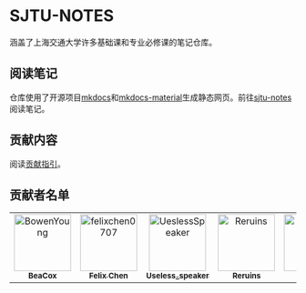 # SJTU-NOTES

涵盖了上海交通大学许多基础课和专业必修课的笔记仓库。

## 阅读笔记

仓库使用了开源项目[mkdocs](https://github.com/mkdocs/mkdocs)和[mkdocs-material](https://github.com/squidfunk/mkdocs-material)生成静态网页。前往[sjtu-notes](https://notes.felixchen0707.cn/)阅读笔记。

## 贡献内容

阅读[贡献指引](https://notes.felixchen0707.cn/about/contribute/)。

## 贡献者名单

<!-- readme: collaborators,contributors -start -->
<table>
<tr>
    <td align="center">
        <a href="https://github.com/BowenYoung">
            <img src="https://avatars.githubusercontent.com/u/62268514?v=4" width="100;" alt="BowenYoung"/>
            <br />
            <sub><b>BeaCox</b></sub>
        </a>
    </td>
    <td align="center">
        <a href="https://github.com/felixchen0707">
            <img src="https://avatars.githubusercontent.com/u/99467198?v=4" width="100;" alt="felixchen0707"/>
            <br />
            <sub><b>Felix Chen</b></sub>
        </a>
    </td>
    <td align="center">
        <a href="https://github.com/UeslessSpeaker">
            <img src="https://avatars.githubusercontent.com/u/105629324?v=4" width="100;" alt="UeslessSpeaker"/>
            <br />
            <sub><b>Useless_speaker</b></sub>
        </a>
    </td>
    <td align="center">
        <a href="https://github.com/Reruins">
            <img src="https://avatars.githubusercontent.com/u/92516515?v=4" width="100;" alt="Reruins"/>
            <br />
            <sub><b>Reruins</b></sub>
        </a>
    </td>
    <td align="center">
        <a href="https://github.com/worker1h">
            <img src="https://avatars.githubusercontent.com/u/111993919?v=4" width="100;" alt="worker1h"/>
            <br />
            <sub><b>Null</b></sub>
        </a>
    </td></tr>
</table>
<!-- readme: collaborators,contributors -end -->

